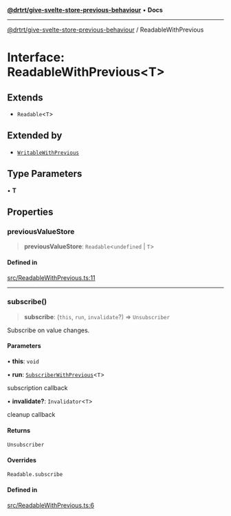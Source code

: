 [**@drtrt/give-svelte-store-previous-behaviour**](../README.md) • **Docs**

***

[@drtrt/give-svelte-store-previous-behaviour](../README.md) / ReadableWithPrevious

# Interface: ReadableWithPrevious\<T\>

## Extends

- `Readable`\<`T`\>

## Extended by

- [`WritableWithPrevious`](WritableWithPrevious.md)

## Type Parameters

• **T**

## Properties

### previousValueStore

> **previousValueStore**: `Readable`\<`undefined` \| `T`\>

#### Defined in

[src/ReadableWithPrevious.ts:11](https://github.com/drtrt-org/give-svelte-store-previous-behaviour/blob/ba934e342f7ffcd038fc087ff66024dd780ae430/src/ReadableWithPrevious.ts#L11)

***

### subscribe()

> **subscribe**: (`this`, `run`, `invalidate`?) => `Unsubscriber`

Subscribe on value changes.

#### Parameters

• **this**: `void`

• **run**: [`SubscriberWithPrevious`](../type-aliases/SubscriberWithPrevious.md)\<`T`\>

subscription callback

• **invalidate?**: `Invalidator`\<`T`\>

cleanup callback

#### Returns

`Unsubscriber`

#### Overrides

`Readable.subscribe`

#### Defined in

[src/ReadableWithPrevious.ts:6](https://github.com/drtrt-org/give-svelte-store-previous-behaviour/blob/ba934e342f7ffcd038fc087ff66024dd780ae430/src/ReadableWithPrevious.ts#L6)
